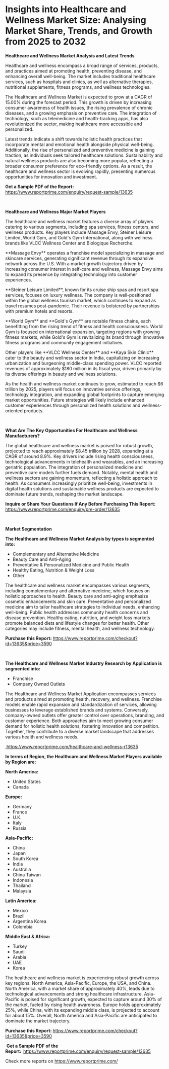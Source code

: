 <p><h1>Insights into Healthcare and Wellness Market Size: Analysing Market Share, Trends, and Growth from 2025 to 2032</h1></p><p><strong>Healthcare and Wellness Market Analysis and Latest Trends</strong></p>
<p><p>Healthcare and wellness encompass a broad range of services, products, and practices aimed at promoting health, preventing disease, and enhancing overall well-being. The market includes traditional healthcare services, such as hospitals and clinics, as well as alternative therapies, nutritional supplements, fitness programs, and wellness technologies.</p><p>The Healthcare and Wellness Market is expected to grow at a CAGR of 15.00% during the forecast period. This growth is driven by increasing consumer awareness of health issues, the rising prevalence of chronic diseases, and a growing emphasis on preventive care. The integration of technology, such as telemedicine and health-tracking apps, has also revolutionized the sector, making healthcare more accessible and personalized.</p><p>Latest trends indicate a shift towards holistic health practices that incorporate mental and emotional health alongside physical well-being. Additionally, the rise of personalized and preventive medicine is gaining traction, as individuals seek tailored healthcare solutions. Sustainability and natural wellness products are also becoming more popular, reflecting a broader consumer preference for eco-friendly options. As a result, the healthcare and wellness sector is evolving rapidly, presenting numerous opportunities for innovation and investment.</p></p>
<p><strong>Get a Sample PDF of the Report:&nbsp;</strong> <a href="https://www.reportprime.com/enquiry/request-sample/13635?utm_campaign=3139&utm_medium=2&utm_source=Github&utm_content=ia&utm_term=20032025&utm_id=healthcare-and-wellness">https://www.reportprime.com/enquiry/request-sample/13635</a></p>
<p>&nbsp;</p>
<p><strong>Healthcare and Wellness Major Market Players</strong></p>
<p><p>The healthcare and wellness market features a diverse array of players catering to various segments, including spa services, fitness centers, and wellness products. Key players include Massage Envy, Steiner Leisure Limited, World Gym, and Gold's Gym International, along with wellness brands like VLCC Wellness Center and Biologique Recherche.</p><p>**Massage Envy** operates a franchise model specializing in massage and skincare services, generating significant revenue through its expansive network across the U.S. With a market growth trajectory driven by increasing consumer interest in self-care and wellness, Massage Envy aims to expand its presence by integrating technology into customer experiences.</p><p>**Steiner Leisure Limited**, known for its cruise ship spas and resort spa services, focuses on luxury wellness. The company is well-positioned within the global wellness tourism market, which continues to expand as travel resumes post-pandemic. Their revenue is bolstered by partnerships with premium hotels and resorts.</p><p>**World Gym** and **Gold's Gym** are notable fitness chains, each benefitting from the rising trend of fitness and health consciousness. World Gym is focused on international expansion, targeting regions with growing fitness markets, while Gold's Gym is revitalizing its brand through innovative fitness programs and community engagement initiatives.</p><p>Other players like **VLCC Wellness Center** and **Kaya Skin Clinic** cater to the beauty and wellness sector in India, capitalizing on increasing urbanization and burgeoning middle-class spending power. VLCC reported revenues of approximately $180 million in its fiscal year, driven primarily by its diverse offerings in beauty and wellness solutions.</p><p>As the health and wellness market continues to grow, estimated to reach $6 trillion by 2025, players will focus on innovative service offerings, technology integration, and expanding global footprints to capture emerging market opportunities. Future strategies will likely include enhanced customer experiences through personalized health solutions and wellness-oriented products.</p></p>
<p>&nbsp;</p>
<p><strong>What Are The Key Opportunities For Healthcare and Wellness Manufacturers?</strong></p>
<p><p>The global healthcare and wellness market is poised for robust growth, projected to reach approximately $8.45 trillion by 2028, expanding at a CAGR of around 8.9%. Key drivers include rising health consciousness, technological advancements in telehealth and wearables, and an increasing geriatric population. The integration of personalized medicine and preventive care models further fuels demand. Notably, mental health and wellness sectors are gaining momentum, reflecting a holistic approach to health. As consumers increasingly prioritize well-being, investments in digital health solutions and sustainable wellness products are expected to dominate future trends, reshaping the market landscape.</p></p>
<p><strong>Inquire or Share Your Questions If Any Before Purchasing This Report:</strong> <a href="https://www.reportprime.com/enquiry/pre-order/13635?utm_campaign=3139&utm_medium=2&utm_source=Github&utm_content=ia&utm_term=20032025&utm_id=healthcare-and-wellness">https://www.reportprime.com/enquiry/pre-order/13635</a></p>
<p>&nbsp;</p>
<p><strong>Market Segmentation</strong></p>
<p><strong>The Healthcare and Wellness Market Analysis by types is segmented into:</strong></p>
<p><ul><li>Complementary and Alternative Medicine</li><li>Beauty Care and Anti-Aging</li><li>Preventative & Personalized Medicine and Public Health</li><li>Healthy Eating, Nutrition & Weight Loss</li><li>Other</li></ul></p>
<p><p>The healthcare and wellness market encompasses various segments, including complementary and alternative medicine, which focuses on holistic approaches to health. Beauty care and anti-aging emphasize cosmetic enhancements and skin care. Preventative and personalized medicine aim to tailor healthcare strategies to individual needs, enhancing well-being. Public health addresses community health concerns and disease prevention. Healthy eating, nutrition, and weight loss markets promote balanced diets and lifestyle changes for better health. Other categories may include fitness, mental health, and wellness technology.</p></p>
<p><strong>Purchase this Report:&nbsp;</strong><a href="https://www.reportprime.com/checkout?id=13635&price=3590&utm_campaign=3139&utm_medium=2&utm_source=Github&utm_content=ia&utm_term=20032025&utm_id=healthcare-and-wellness">https://www.reportprime.com/checkout?id=13635&price=3590</a></p>
<p>&nbsp;</p>
<p><strong>The Healthcare and Wellness Market Industry Research by Application is segmented into:</strong></p>
<p><ul><li>Franchise</li><li>Company Owned Outlets</li></ul></p>
<p><p>The Healthcare and Wellness Market Application encompasses services and products aimed at promoting health, recovery, and wellness. Franchise models enable rapid expansion and standardization of services, allowing businesses to leverage established brands and systems. Conversely, company-owned outlets offer greater control over operations, branding, and customer experience. Both approaches aim to meet growing consumer demand for holistic health solutions, fostering innovation and competition. Together, they contribute to a diverse market landscape that addresses various health and wellness needs.</p></p>
<p><a href="https://www.reportprime.com/healthcare-and-wellness-r13635?utm_campaign=3139&utm_medium=2&utm_source=Github&utm_content=ia&utm_term=20032025&utm_id=healthcare-and-wellness">&nbsp;https://www.reportprime.com/healthcare-and-wellness-r13635</a></p>
<p><strong>In terms of Region, the Healthcare and Wellness Market Players available by Region are:</strong></p>
<p>
    <p> <strong> North America: </strong>
        <ul>
            <li>United States</li>
            <li>Canada</li>
        </ul>
        </p> 
    <p> <strong> Europe: </strong>
        <ul>
            <li>Germany</li>
            <li>France</li>
            <li>U.K.</li>
            <li>Italy</li>
            <li>Russia</li>
        </ul>
        </p> 
    <p> <strong> Asia-Pacific: </strong>
        <ul>
            <li>China</li>
            <li>Japan</li>
            <li>South Korea</li>
            <li>India</li>
            <li>Australia</li>
            <li>China Taiwan</li>
            <li>Indonesia</li>
            <li>Thailand</li>
            <li>Malaysia</li>
        </ul>
        </p> 
    <p> <strong> Latin America: </strong>
        <ul>
            <li>Mexico</li>
            <li>Brazil</li>
            <li>Argentina Korea</li>
            <li>Colombia</li>
        </ul>
        </p> 
    <p> <strong> Middle East & Africa: </strong>
        <ul>
            <li>Turkey</li>
            <li>Saudi</li>
            <li>Arabia</li>
            <li>UAE</li>
            <li>Korea</li>
        </ul>
    </p>
    </p>
<p><p>The healthcare and wellness market is experiencing robust growth across key regions: North America, Asia-Pacific, Europe, the USA, and China. North America, with a market share of approximately 40%, leads due to technological advancements and strong healthcare infrastructure. Asia-Pacific is poised for significant growth, expected to capture around 30% of the market, fueled by rising health awareness. Europe holds approximately 25%, while China, with its expanding middle class, is projected to account for about 15%. Overall, North America and Asia-Pacific are anticipated to dominate the market trajectory.</p></p>
<p><strong>Purchase this Report: </strong><a href="https://www.reportprime.com/checkout?id=13635&price=3590&utm_campaign=3139&utm_medium=2&utm_source=Github&utm_content=ia&utm_term=20032025&utm_id=healthcare-and-wellness">https://www.reportprime.com/checkout?id=13635&price=3590</a></p>
<p>&nbsp;<strong>Get a Sample PDF of the Report:&nbsp;&nbsp;</strong><a href="https://www.reportprime.com/enquiry/request-sample/13635?utm_campaign=3139&utm_medium=2&utm_source=Github&utm_content=ia&utm_term=20032025&utm_id=healthcare-and-wellness">https://www.reportprime.com/enquiry/request-sample/13635</a></p>
<p><strong></strong></p>
<p>Check more reports on <a href="https://www.reportprime.com/?utm_campaign=3139&utm_medium=2&utm_source=Github&utm_content=ia&utm_term=20032025&utm_id=healthcare-and-wellness">https://www.reportprime.com/</a></p>
